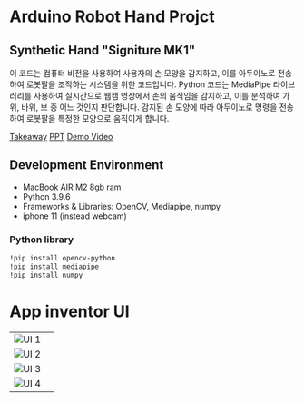# Arduino Robot Hand Projct

## Synthetic Hand "Signiture MK1"


이 코드는 컴퓨터 비전을 사용하여 사용자의 손 모양을 감지하고,
이를 아두이노로 전송하여 로봇팔을 조작하는 시스템을 위한 코드입니다.
Python 코드는 MediaPipe 라이브러리를 사용하여 실시간으로 웹캠 영상에서 손의 움직임을 감지하고, 
이를 분석하여 가위, 바위, 보 중 어느 것인지 판단합니다. 
감지된 손 모양에 따라 아두이노로 명령을 전송하여 로봇팔을 특정한 모양으로 움직이게 합니다.

[Takeaway](https://github.com/jamessung644/Signiture-MK1/blob/main/UNIHAND%201Page본.pdf)
[PPT](https://github.com/jamessung644/Signiture-MK1/blob/main/UNIHAND%20PPT%20자료%20김래원%2C%20백승엽%2C%20이현형%2C%20성수한.pdf)
[Demo Video](https://youtu.be/KIa77oBFC2w)


## Development Environment
* MacBook AIR M2 8gb ram
* Python 3.9.6
 * Frameworks & Libraries: OpenCV, Mediapipe, numpy
* iphone 11 (instead webcam)

### Python library
```bash
!pip install opencv-python
!pip install mediapipe
!pip install numpy
```

# App inventor UI

|   |   |
|------|---|
|![UI 1](https://github.com/jamessung644/Signiture-MK1/assets/39661528/2fb8cdd0-254c-4823-978f-b519d503bc22)|
![UI 2](https://github.com/jamessung644/Signiture-MK1/assets/39661528/66273a66-8472-4810-bde9-c5fd5de0a004)|
|![UI 3](https://github.com/jamessung644/Signiture-MK1/assets/39661528/ec016198-3e85-45b2-a699-d53e4d565c2d)
![UI 4](https://github.com/jamessung644/Signiture-MK1/assets/39661528/5c0995d4-4258-4105-94c1-2ef4c01475e7)|

